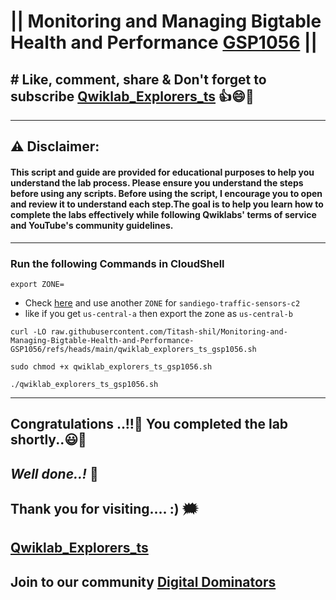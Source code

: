 # || Monitoring and Managing Bigtable Health and Performance [GSP1056](https://www.cloudskillsboost.google/games/5705/labs/36492) ||

## # Like, comment, share & Don't forget to subscribe [Qwiklab_Explorers_ts](https://youtube.com/@titashshil?si=RgamNu1dc9jVIbJN) 👍😄🤝

---
## ⚠️ **Disclaimer:**
#### This script and guide are provided for educational purposes to help you understand the lab process. Please ensure you understand the steps before using any scripts. Before using the script, I encourage you to open and review it to understand each step.The goal is to help you learn how to complete the labs effectively while following Qwiklabs' terms of service and YouTube's community guidelines.
---

### Run the following Commands in CloudShell
```
export ZONE=
```
- Check [here](https://console.cloud.google.com/bigtable/instances/sandiego?) and use another `ZONE` for `sandiego-traffic-sensors-c2`
- like if you get `us-central-a` then export the zone as `us-central-b`
```
curl -LO raw.githubusercontent.com/Titash-shil/Monitoring-and-Managing-Bigtable-Health-and-Performance-GSP1056/refs/heads/main/qwiklab_explorers_ts_gsp1056.sh

sudo chmod +x qwiklab_explorers_ts_gsp1056.sh

./qwiklab_explorers_ts_gsp1056.sh
```

---

## Congratulations ..!!🎉  You completed the lab shortly..😃💯

## *Well done..!* 👏

## Thank you for visiting.... :) 🗯️

## [Qwiklab_Explorers_ts](https://youtube.com/@titashshil?si=RgamNu1dc9jVIbJN)

## Join to our community [Digital Dominators](https://chat.whatsapp.com/J0o1beFGCHfJ8ZHGKjcqkd)
